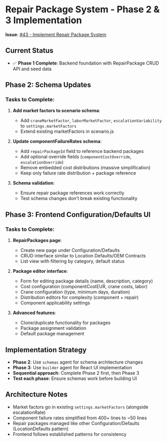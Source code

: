 # Repair Package System - Phase 2 & 3 Implementation

**Issue**: [#43 - Implement Repair Package System](https://github.com/ph1ltep/wf-sim-app/issues/43)

## Current Status
- ✅ **Phase 1 Complete**: Backend foundation with RepairPackage CRUD API and seed data

## Phase 2: Schema Updates
### Tasks to Complete:
1. **Add market factors to scenario schema**: 
   - Add `craneMarketFactor`, `laborMarketFactor`, `escalationVariability` to `settings.marketFactors`
   - Extend existing marketFactors in scenario.js

2. **Update componentFailureRates schema**:
   - Add `repairPackageId` field to reference backend packages
   - Add optional override fields (`componentCostOverride`, `escalationOverride`)
   - Remove embedded cost distributions (massive simplification)
   - Keep only failure rate distribution + package reference

3. **Schema validation**:
   - Ensure repair package references work correctly
   - Test schema changes don't break existing functionality

## Phase 3: Frontend Configuration/Defaults UI
### Tasks to Complete:
1. **RepairPackages page**:
   - Create new page under Configuration/Defaults
   - CRUD interface similar to Location Defaults/OEM Contracts
   - List view with filtering by category, default status
   
2. **Package editor interface**:
   - Form for editing package details (name, description, category)
   - Cost configuration (componentCostEUR, crane costs, labor)
   - Crane configuration (type, minimum days, duration)
   - Distribution editors for complexity (component + repair)
   - Component applicability settings

3. **Advanced features**:
   - Clone/duplicate functionality for packages
   - Package assignment validation
   - Default package management

## Implementation Strategy
- **Phase 2**: Use `schemas` agent for schema architecture changes
- **Phase 3**: Use `builder` agent for React UI implementation
- **Sequential approach**: Complete Phase 2 first, then Phase 3
- **Test each phase**: Ensure schemas work before building UI

## Architecture Notes
- Market factors go in existing `settings.marketFactors` (alongside escalationRate)
- Component failure rates simplified from 400+ lines to ~50 lines
- Repair packages managed like other Configuration/Defaults (LocationDefaults pattern)
- Frontend follows established patterns for consistency
